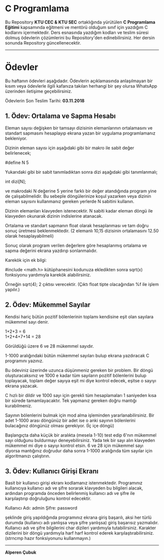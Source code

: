 # C Programlama

Bu Repository **KTU CEC & KTU SEC** ortaklığında yürütülen **C Programlama Eğitimi** kapsamında eğitmeni ve mentörü olduğum sınıf için yazdığım C kodlarını içermektedir. Ders esnasında yazdığım kodları ve teslim süresi dolmuş ödevlerin çözümlerini bu Repository'den edinebilirsiniz. Her dersin sonunda Repository güncellenecektir.

---

# Ödevler

Bu haftanın ödevleri aşağıdadır. Ödevlerin açıklamasında anlaşılmayan bir kısım veya ödevlerle ilgili kafanıza takılan herhangi bir şey olursa WhatsApp üzerinden iletişime geçebilirsiniz.

Ödevlerin Son Teslim Tarihi: **03.11.2018**

## 1. Ödev: Ortalama ve Sapma Hesabı  
  
Eleman sayısı değişken bir tamsayı dizisinin elemanlarının ortalamasını ve standart sapmasını hesaplayıp ekrana yazan bir uygulama programlamanız bekleniyor.  
  
Dizinin eleman sayısı için aşağıdaki gibi bir makro ile sabit değer belirlenecek;  
  
#define N 5  
  
Yukarıdaki gibi bir sabit tanımladıktan sonra dizi aşağıdaki gibi tanımlanmalı;  
  
int dizi[N];  
  
ve makrodaki N değerine 5 yerine farklı bir değer atandığında program yine de çalışabilmelidir. Bu sebeple döngülerinize koşul yazarken veya dizinin eleman sayısını kullanmanız gereken yerlerde N sabitini kullanın.  
  
Dizinin elemanları klavyeden istenecektir. N sabiti kadar eleman döngü ile klavyeden okunarak dizinin indislerine atanacak.  
  
Ortalama ve standart sapmanın float olarak hesaplanması ve tam doğru sonuç üretmesi beklenmektedir. (2 elemanlı 10,15 dizisinin ortalamasını 12.50 olarak hesaplayabilmeli)  
  
Sonuç olarak program verilen değerlere göre hesaplanmış ortalama ve sapma değerini ekrana yazdırıp sonlanmalıdır.  

Karekök için ek bilgi:

#include <math.h> kütüphanesini kodunuza ekledikten sonra sqrt(x) fonksiyonu yardımıyla karekök alabilirsiniz.  
  
Örneğin sqrt(4); 2 çıktısı verecektir. (Çıktı float tipte olacağından %f ile işlem yapılır.)

## 2. Ödev: Mükemmel Sayılar 
  
Kendisi hariç bütün pozitif bölenlerinin toplamı kendisine eşit olan sayılara mükemmel sayı denir.  
  
1+2+3 = 6  
1+2+4+7+14 = 28  
  
Görüldüğü üzere 6 ve 28 mükemmel sayıdır.  
  
1-1000 aralığındaki bütün mükemmel sayıları bulup ekrana yazdıracak C programını yazınız.  
  
Bu ödeviniz üzerinde uzunca düşünmeniz gereken bir problem. Bir döngü oluşturacaksınız ve 1000 e kadar tüm sayıların pozitif bölenlerini bulup toplayacak, toplam değer sayıya eşit mi diye kontrol edecek, eşitse o sayıyı ekrana yazacak.  
  
C hızlı bir dildir ve 1000 sayı için gerekli tüm hesaplamaları 1 saniyeden kısa bir sürede tamamlayacaktır. Tek yapmanız gereken doğru mantığı kurabilmeniz.  
  
Sayının bölenlerini bulmak için mod alma işleminden yararlanabilirsiniz. Bir adet 1-1000 arası döngünüz bir adet ise o anki sayının bölenlerini bulacağınız döngünüz olması gerekiyor. (İç içe döngü)  
  
Başlangıçta daha küçük bir aralıkta (mesela 1-10) test edip 6'nın mükemmel sayı olduğunu buldurmayı deneyebilirsiniz. Yada tek bir sayı alın klavyeden mükemmel mi diye o sayıyı kontrol etsin. 6 ve 28 için mükemmel sayı diyorsa mantığınız doğrudur daha sonra 1-1000 aralığında tüm sayılar için algoritmanızı çalıştırın.

## 3. Ödev: Kullanıcı Girişi Ekranı

Basit bir kullanıcı girişi ekranı kodlamanız istenmektedir. Programınız kullanıcıya kullanıcı adı ve şifre sorarak klavyeden bu bilgileri alacak, ardından programda önceden belirlenmiş kullanıcı adı ve şifre ile karşılaştırıp doğruluğunu kontrol edecektir.

Kullanıcı Adı: admin
Şifre: password

şeklinde giriş yapıldığında programınız ekrana giriş başarılı, aksi her türlü durumda (kullanıcı adı yanlışsa veya şifre yanlışsa) giriş başarısız yazmalıdır. Kullanıcı adı ve şifre bilgilerini char dizileri yardımıyla tutabilirsiniz. Karakter dizilerini bir döngü yardımıyla harf harf kontrol ederek karşılaştırabilirsiniz. (strncmp hazır fonksiyonunu kullanmayın.)

---

**Alperen Çubuk**